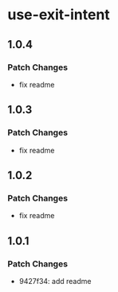 # use-exit-intent

## 1.0.4

### Patch Changes

- fix readme

## 1.0.3

### Patch Changes

- fix readme

## 1.0.2

### Patch Changes

- fix readme

## 1.0.1

### Patch Changes

- 9427f34: add readme

